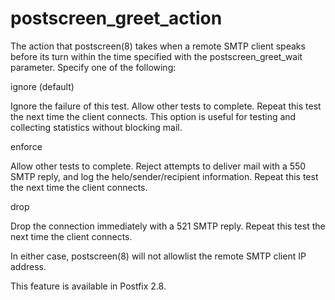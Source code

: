 # postscreen_greet_action 

The action that postscreen(8) takes when a remote SMTP client speaks
before its turn within the time specified with the postscreen_greet_wait
parameter.  Specify one of the following: 



 ignore (default) 

 Ignore the failure of this test. Allow other tests to complete.
Repeat this test the next time the client connects.
This option is useful for testing and collecting statistics
without blocking mail. 

 enforce 

 Allow other tests to complete. Reject attempts to deliver mail
with a 550 SMTP reply, and log the helo/sender/recipient information.
Repeat this test the next time the client connects. 

 drop 

 Drop the connection immediately with a 521 SMTP reply. Repeat
this test the next time the client connects. 



 In either case, postscreen(8) will not allowlist the remote SMTP client
IP address. 

 This feature is available in Postfix 2.8. 


